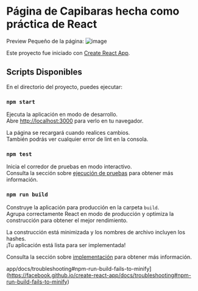 # Página de Capibaras hecha como práctica de React
Preview Pequeño de la página: ![image](https://github.com/user-attachments/assets/d249a229-ae89-421c-8f6c-996178763569)


Este proyecto fue iniciado con [Create React App](https://github.com/facebook/create-react-app).

## Scripts Disponibles

En el directorio del proyecto, puedes ejecutar:

### `npm start`

Ejecuta la aplicación en modo de desarrollo.\
Abre [http://localhost:3000](http://localhost:3000) para verlo en tu navegador.

La página se recargará cuando realices cambios.\
También podrás ver cualquier error de lint en la consola.

### `npm test`

Inicia el corredor de pruebas en modo interactivo.\
Consulta la sección sobre [ejecución de pruebas](https://facebook.github.io/create-react-app/docs/running-tests) para obtener más información.

### `npm run build`

Construye la aplicación para producción en la carpeta `build`.\
Agrupa correctamente React en modo de producción y optimiza la construcción para obtener el mejor rendimiento.

La construcción está minimizada y los nombres de archivo incluyen los hashes.\
¡Tu aplicación está lista para ser implementada!

Consulta la sección sobre [implementación](https://facebook.github.io/create-react-app/docs/deployment) para obtener más información.

app/docs/troubleshooting#npm-run-build-fails-to-minify](https://facebook.github.io/create-react-app/docs/troubleshooting#npm-run-build-fails-to-minify)
